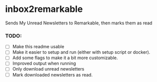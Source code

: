 # inbox2remarkable
Sends My Unread Newsletters to Remarkable, then marks them as read

### TODO: 
- [ ] Make this readme usable
- [ ] Make it easier to setup and run (either with setup script or docker).
- [ ] Add some flags to make it a bit more customizable.
- [ ] Improved output when running
- [ ] Only download unread newsletters
- [ ] Mark downloaded newsletters as read.
